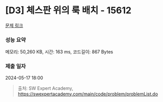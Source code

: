 # [D3] 체스판 위의 룩 배치 - 15612 

[문제 링크](https://swexpertacademy.com/main/code/problem/problemDetail.do?contestProbId=AYOBfxwaAXsDFATW) 

### 성능 요약

메모리: 50,260 KB, 시간: 163 ms, 코드길이: 867 Bytes

### 제출 일자

2024-05-17 18:00



> 출처: SW Expert Academy, https://swexpertacademy.com/main/code/problem/problemList.do